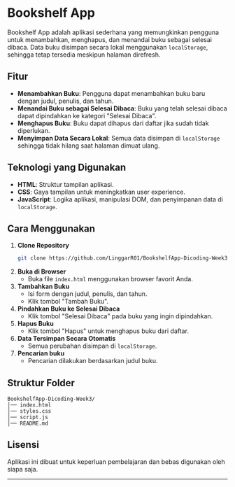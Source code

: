 # Bookshelf App

Bookshelf App adalah aplikasi sederhana yang memungkinkan pengguna untuk menambahkan, menghapus, dan menandai buku sebagai selesai dibaca. Data buku disimpan secara lokal menggunakan `localStorage`, sehingga tetap tersedia meskipun halaman direfresh.

## Fitur
- **Menambahkan Buku**: Pengguna dapat menambahkan buku baru dengan judul, penulis, dan tahun.
- **Menandai Buku sebagai Selesai Dibaca**: Buku yang telah selesai dibaca dapat dipindahkan ke kategori "Selesai Dibaca".
- **Menghapus Buku**: Buku dapat dihapus dari daftar jika sudah tidak diperlukan.
- **Menyimpan Data Secara Lokal**: Semua data disimpan di `localStorage` sehingga tidak hilang saat halaman dimuat ulang.

## Teknologi yang Digunakan
- **HTML**: Struktur tampilan aplikasi.
- **CSS**: Gaya tampilan untuk meningkatkan user experience.
- **JavaScript**: Logika aplikasi, manipulasi DOM, dan penyimpanan data di `localStorage`.

## Cara Menggunakan
1. **Clone Repository**
   ```bash
   git clone https://github.com/LinggarR01/BookshelfApp-Dicoding-Week3.git
   ```
2. **Buka di Browser**
   - Buka file `index.html` menggunakan browser favorit Anda.
3. **Tambahkan Buku**
   - Isi form dengan judul, penulis, dan tahun.
   - Klik tombol "Tambah Buku".
4. **Pindahkan Buku ke Selesai Dibaca**
   - Klik tombol "Selesai Dibaca" pada buku yang ingin dipindahkan.
5. **Hapus Buku**
   - Klik tombol "Hapus" untuk menghapus buku dari daftar.
6. **Data Tersimpan Secara Otomatis**
   - Semua perubahan disimpan di `localStorage`.
7. **Pencarian buku**
   - Pencarian dilakukan berdasarkan judul buku.

## Struktur Folder
```
BookshelfApp-Dicoding-Week3/
│── index.html
│── styles.css
│── script.js
│── README.md
```

## Lisensi
Aplikasi ini dibuat untuk keperluan pembelajaran dan bebas digunakan oleh siapa saja.

---


